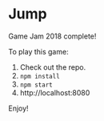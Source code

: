 # Jump

Game Jam 2018 complete!

To play this game:

1) Check out the repo.
2) `npm install`
3) `npm start`
4) http://localhost:8080

Enjoy!
